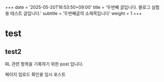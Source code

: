 +++
date = '2025-05-20T16:53:50+09:00'
title = '두번째 글입니다. 블로그 실험용 테스트 글입니다.'
subtitle =  '두번째글의 소제목입니다'
weight = 1
+++
# **test**
## **test2**
RL 관련 항목을 기록하기 위한 post 입니다.

페이지 업로드 확인용 임시 포스트